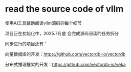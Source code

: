 # read the source code of vllm

使用AI工具辅助阅读vllm源码的每个细节

项目正在初始化中，2025.7月底 会完成源码阅读的任务拆分

同步进行的项目还有：

向量数据库的开发：https://github.com/vectordb-io/vectordb

分布式推理框架的开发：https://github.com/vectordb-io/veka
